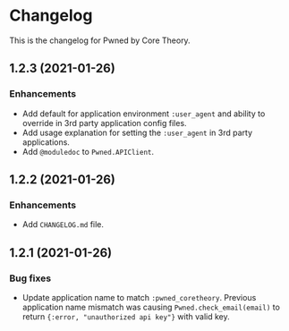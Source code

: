 # Changelog

This is the changelog for Pwned by Core Theory.

## 1.2.3 (2021-01-26)

### Enhancements

- Add default for application environment `:user_agent` and ability to override in 3rd party application config files.
- Add usage explanation for setting the `:user_agent` in 3rd party applications.
- Add `@moduledoc` to `Pwned.APIClient`.

## 1.2.2 (2021-01-26)

### Enhancements

- Add `CHANGELOG.md` file.

## 1.2.1 (2021-01-26)

### Bug fixes

- Update application name to match `:pwned_coretheory`. Previous application name mismatch was causing `Pwned.check_email(email)` to return `{:error, "unauthorized api key"}` with valid key.